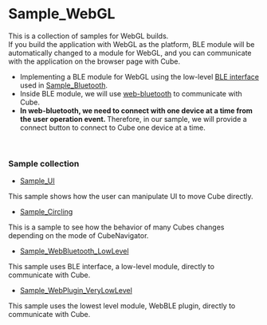 # Sample_WebGL

This is a collection of samples for WebGL builds.<br>
If you build the application with WebGL as the platform, BLE module will be automatically changed to a module for WebGL, and you can communicate with the application on the browser page with Cube.

* Implementing a BLE module for WebGL using the low-level [BLE interface](../Sample_Bluetooth/README.md)
 used in [Sample_Bluetooth](/docs/sys_ble.md).
* Inside BLE module, we will use [web-bluetooth](https://github.com/WebBluetoothCG/web-bluetooth) to communicate with Cube.
* <b>In web-bluetooth, we need to connect with one device at a time from the user operation event. </b> Therefore, in our sample, we will provide a connect button to connect to Cube one device at a time.

<br>

### Sample collection

- [Sample_UI](./Sample_UI/)

This sample shows how the user can manipulate UI to move Cube directly.

- [Sample_Circling](./Sample_Circling/)

This is a sample to see how the behavior of many Cubes changes depending on the mode of CubeNavigator.

- [Sample_WebBluetooth_LowLevel](./Sample_WebBluetooth_LowLevel/)

This sample uses BLE interface, a low-level module, directly to communicate with Cube.

- [Sample_WebPlugin_VeryLowLevel](./Sample_WebPlugin_VeryLowLevel/)

This sample uses the lowest level module, WebBLE plugin, directly to communicate with Cube.
